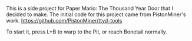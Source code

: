 This is a side project for Paper Mario: The Thousand Year Door that I decided to make. The initial code for this project came from PistonMiner's work. https://github.com/PistonMiner/ttyd-tools

To start it, press L+B to warp to the Pit, or reach Bonetail normally.